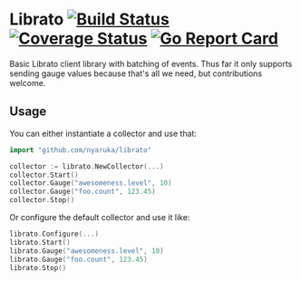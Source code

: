 # Librato [![Build Status](https://travis-ci.org/nyaruka/librato.svg?branch=master)](https://travis-ci.org/nyaruka/librato) [![Coverage Status](https://coveralls.io/repos/github/nyaruka/librato/badge.svg?branch=master)](https://coveralls.io/github/nyaruka/librato?branch=master) [![Go Report Card](https://goreportcard.com/badge/github.com/nyaruka/librato)](https://goreportcard.com/report/github.com/nyaruka/librato)

Basic Librato client library with batching of events. Thus far it only supports sending gauge values
because that's all we need, but contributions welcome.

## Usage

You can either instantiate a collector and use that:

```go
import "github.com/nyaruka/librato"

collector := librato.NewCollector(...)
collector.Start()
collector.Gauge("awesomeness.level", 10)
collector.Gauge("foo.count", 123.45)
collector.Stop()
```

Or configure the default collector and use it like:

```go
librato.Configure(...)
librato.Start()
librato.Gauge("awesomeness.level", 10)
librato.Gauge("foo.count", 123.45)
librato.Stop()
```
